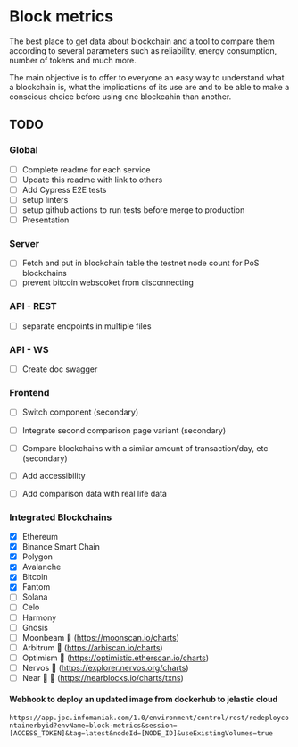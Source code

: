 # Block metrics

The best place to get data about blockchain and a tool to compare them according to several parameters such as reliability, energy consumption, number of tokens and much more.

The main objective is to offer to everyone an easy way to understand what a blockchain is, what the implications of its use are and to be able to make a conscious choice before using one blockcahin than another.

## TODO

### Global

-   [ ] Complete readme for each service
-   [ ] Update this readme with link to others
-   [ ] Add Cypress E2E tests
-   [ ] setup linters
-   [ ] setup github actions to run tests before merge to production
-   [ ] Presentation

### Server

-   [ ] Fetch and put in blockchain table the testnet node count for PoS blockchains
-   [ ] prevent bitcoin webscoket from disconnecting

### API - REST

-   [ ] separate endpoints in multiple files

### API - WS

-   [ ] Create doc swagger 

### Frontend

-   [ ] Switch component (secondary)
-   [ ] Integrate second comparison page variant (secondary)
-   [ ] Compare blockchains with a similar amount of transaction/day, etc (secondary)
-   [ ] Add accessibility
-   [ ] Add comparison data with real life data


### Integrated Blockchains

-   [x] Ethereum
-   [x] Binance Smart Chain
-   [x] Polygon
-   [x] Avalanche
-   [x] Bitcoin
-   [x] Fantom
-   [ ] Solana
-   [ ] Celo
-   [ ] Harmony
-   [ ] Gnosis
-   [ ] Moonbeam :pushpin: (https://moonscan.io/charts)
-   [ ] Arbitrum :pushpin: (https://arbiscan.io/charts)
-   [ ] Optimism :pushpin: (https://optimistic.etherscan.io/charts)
-   [ ] Nervos :pushpin: (https://explorer.nervos.org/charts)
-   [ ] Near :pushpin: :triangular_flag_on_post: (https://nearblocks.io/charts/txns)

#### Webhook to deploy an updated image from dockerhub to jelastic cloud

`https://app.jpc.infomaniak.com/1.0/environment/control/rest/redeploycontainerbyid?envName=block-metrics&session=[ACCESS_TOKEN]&tag=latest&nodeId=[NODE_ID]&useExistingVolumes=true`
